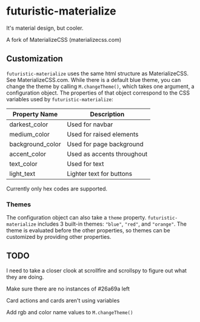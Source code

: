 # futuristic-materialize
It's material design, but cooler.

A fork of MaterializeCSS (materializecss.com)

## Customization

`futuristic-materialize` uses the same html structure as MaterializeCSS. See MaterializeCSS.com.
While there is a default blue theme, you can change the theme by calling `M.changeTheme()`, which takes one argument, a configuration object. The properties of that object correspond to the CSS variables used by `futuristic-materialize`:

|Property Name   |Description                           |
|----------------|--------------------------------------|
|darkest_color   |Used for navbar                       |
|medium_color    |Used for raised elements              |
|background_color|Used for page background              |
|accent_color    |Used as accents throughout            |
|text_color      |Used for text                         |
|light_text      |Lighter text for buttons              |

Currently only hex codes are supported.

### Themes
The configuration object can also take a `theme` property. `futuristic-materialize` includes 3 built-in themes: `"blue"`, `"red"`, and `"orange"`. The theme is evaluated before the other properties, so themes can be customized by providing other properties.

## TODO

I need to take a closer clook at scrollfire and scrollspy to figure out what they are doing.

Make sure there are no instances of #26a69a left

Card actions and cards aren't using variables

Add rgb and color name values to `M.changeTheme()`